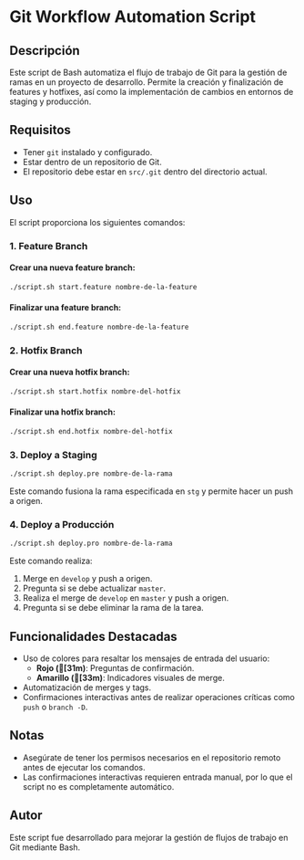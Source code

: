 # Git Workflow Automation Script

## Descripción
Este script de Bash automatiza el flujo de trabajo de Git para la gestión de ramas en un proyecto de desarrollo. Permite la creación y finalización de features y hotfixes, así como la implementación de cambios en entornos de staging y producción.

## Requisitos
- Tener `git` instalado y configurado.
- Estar dentro de un repositorio de Git.
- El repositorio debe estar en `src/.git` dentro del directorio actual.

## Uso
El script proporciona los siguientes comandos:

### 1. **Feature Branch**
#### Crear una nueva feature branch:
```sh
./script.sh start.feature nombre-de-la-feature
```
#### Finalizar una feature branch:
```sh
./script.sh end.feature nombre-de-la-feature
```

### 2. **Hotfix Branch**
#### Crear una nueva hotfix branch:
```sh
./script.sh start.hotfix nombre-del-hotfix
```
#### Finalizar una hotfix branch:
```sh
./script.sh end.hotfix nombre-del-hotfix
```

### 3. **Deploy a Staging**
```sh
./script.sh deploy.pre nombre-de-la-rama
```
Este comando fusiona la rama especificada en `stg` y permite hacer un push a origen.

### 4. **Deploy a Producción**
```sh
./script.sh deploy.pro nombre-de-la-rama
```
Este comando realiza:
1. Merge en `develop` y push a origen.
2. Pregunta si se debe actualizar `master`.
3. Realiza el merge de `develop` en `master` y push a origen.
4. Pregunta si se debe eliminar la rama de la tarea.

## Funcionalidades Destacadas
- Uso de colores para resaltar los mensajes de entrada del usuario:
  - **Rojo ([31m)**: Preguntas de confirmación.
  - **Amarillo ([33m)**: Indicadores visuales de merge.
- Automatización de merges y tags.
- Confirmaciones interactivas antes de realizar operaciones críticas como `push` o `branch -D`.

## Notas
- Asegúrate de tener los permisos necesarios en el repositorio remoto antes de ejecutar los comandos.
- Las confirmaciones interactivas requieren entrada manual, por lo que el script no es completamente automático.

## Autor
Este script fue desarrollado para mejorar la gestión de flujos de trabajo en Git mediante Bash.

